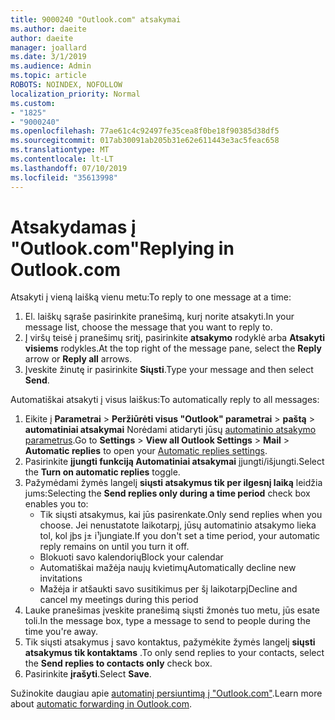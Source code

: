 ```yaml
---
title: 9000240 "Outlook.com" atsakymai
ms.author: daeite
author: daeite
manager: joallard
ms.date: 3/1/2019
ms.audience: Admin
ms.topic: article
ROBOTS: NOINDEX, NOFOLLOW
localization_priority: Normal
ms.custom:
- "1825"
- "9000240"
ms.openlocfilehash: 77ae61c4c92497fe35cea8f0be18f90385d38df5
ms.sourcegitcommit: 017ab30091ab205b31e62e611443e3ac5feac658
ms.translationtype: MT
ms.contentlocale: lt-LT
ms.lasthandoff: 07/10/2019
ms.locfileid: "35613998"
---
```

# <a name="replying-in-outlookcom"></a><span data-ttu-id="e0f60-102">Atsakydamas į "Outlook.com"</span><span class="sxs-lookup"><span data-stu-id="e0f60-102">Replying in Outlook.com</span></span>

<span data-ttu-id="e0f60-103">Atsakyti į vieną laišką vienu metu:</span><span class="sxs-lookup"><span data-stu-id="e0f60-103">To reply to one message at a time:</span></span>

1. <span data-ttu-id="e0f60-104">El. laiškų sąraše pasirinkite pranešimą, kurį norite atsakyti.</span><span class="sxs-lookup"><span data-stu-id="e0f60-104">In your message list, choose the message that you want to reply to.</span></span>
2. <span data-ttu-id="e0f60-105">Į viršų teisė į pranešimų sritį, pasirinkite **atsakymo** rodyklė arba **Atsakyti visiems** rodykles.</span><span class="sxs-lookup"><span data-stu-id="e0f60-105">At the top right of the message pane, select the **Reply** arrow or **Reply all** arrows.</span></span>
3. <span data-ttu-id="e0f60-106">Įveskite žinutę ir pasirinkite **Siųsti**.</span><span class="sxs-lookup"><span data-stu-id="e0f60-106">Type your message and then select **Send**.</span></span>

<span data-ttu-id="e0f60-107">Automatiškai atsakyti į visus laiškus:</span><span class="sxs-lookup"><span data-stu-id="e0f60-107">To automatically reply to all messages:</span></span>

1. <span data-ttu-id="e0f60-108">Eikite į **Parametrai** > **Peržiūrėti visus "Outlook" parametrai** > **paštą** > **automatiniai atsakymai** Norėdami atidaryti jūsų [automatinio atsakymo parametrus](https://outlook.live.com/mail/options/mail/automaticReplies).</span><span class="sxs-lookup"><span data-stu-id="e0f60-108">Go to **Settings** > **View all Outlook Settings** > **Mail** > **Automatic replies** to open your [Automatic replies settings](https://outlook.live.com/mail/options/mail/automaticReplies).</span></span>
2. <span data-ttu-id="e0f60-109">Pasirinkite **įjungti funkciją Automatiniai atsakymai** įjungti/išjungti.</span><span class="sxs-lookup"><span data-stu-id="e0f60-109">Select the **Turn on automatic replies** toggle.</span></span>
3. <span data-ttu-id="e0f60-110">Pažymėdami žymės langelį **siųsti atsakymus tik per ilgesnį laiką** leidžia jums:</span><span class="sxs-lookup"><span data-stu-id="e0f60-110">Selecting the **Send replies only during a time period** check box enables you to:</span></span>
    - <span data-ttu-id="e0f60-111">Tik siųsti atsakymus, kai jūs pasirenkate.</span><span class="sxs-lookup"><span data-stu-id="e0f60-111">Only send replies when you choose.</span></span> <span data-ttu-id="e0f60-112">Jei nenustatote laikotarpį, jūsų automatinio atsakymo lieka tol, kol jþs j± i¹jungiate.</span><span class="sxs-lookup"><span data-stu-id="e0f60-112">If you don't set a time period, your automatic reply remains on until you turn it off.</span></span>
    - <span data-ttu-id="e0f60-113">Blokuoti savo kalendorių</span><span class="sxs-lookup"><span data-stu-id="e0f60-113">Block your calendar</span></span>
    - <span data-ttu-id="e0f60-114">Automatiškai mažėja naujų kvietimų</span><span class="sxs-lookup"><span data-stu-id="e0f60-114">Automatically decline new invitations</span></span>
    - <span data-ttu-id="e0f60-115">Mažėja ir atšaukti savo susitikimus per šį laikotarpį</span><span class="sxs-lookup"><span data-stu-id="e0f60-115">Decline and cancel my meetings during this period</span></span>
4. <span data-ttu-id="e0f60-116">Lauke pranešimas įveskite pranešimą siųsti žmonės tuo metu, jūs esate toli.</span><span class="sxs-lookup"><span data-stu-id="e0f60-116">In the message box, type a message to send to people during the time you're away.</span></span>
5. <span data-ttu-id="e0f60-117">Tik siųsti atsakymus į savo kontaktus, pažymėkite žymės langelį **siųsti atsakymus tik kontaktams** .</span><span class="sxs-lookup"><span data-stu-id="e0f60-117">To only send replies to your contacts, select the **Send replies to contacts only** check box.</span></span>
6. <span data-ttu-id="e0f60-118">Pasirinkite **įrašyti**.</span><span class="sxs-lookup"><span data-stu-id="e0f60-118">Select **Save**.</span></span>

<span data-ttu-id="e0f60-119">Sužinokite daugiau apie [automatinį persiuntimą į "Outlook.com"](https://support.office.com/article/14614626-9855-48dc-a986-dec81d07b1a0?wt.mc_id=Office_Outlook_com_Alchemy).</span><span class="sxs-lookup"><span data-stu-id="e0f60-119">Learn more about [automatic forwarding in Outlook.com](https://support.office.com/article/14614626-9855-48dc-a986-dec81d07b1a0?wt.mc_id=Office_Outlook_com_Alchemy).</span></span>